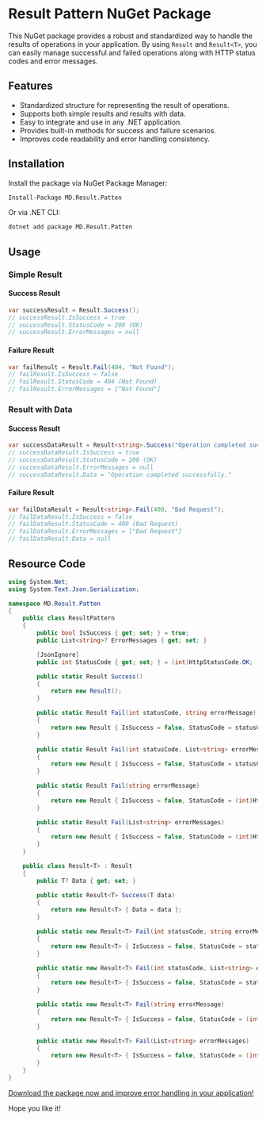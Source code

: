 
# Result Pattern NuGet Package

This NuGet package provides a robust and standardized way to handle the results of operations in your application. By using `Result` and `Result<T>`, you can easily manage successful and failed operations along with HTTP status codes and error messages.

## Features
- Standardized structure for representing the result of operations.
- Supports both simple results and results with data.
- Easy to integrate and use in any .NET application.
- Provides built-in methods for success and failure scenarios.
- Improves code readability and error handling consistency.

## Installation

Install the package via NuGet Package Manager:

```bash
Install-Package MD.Result.Patten
```

Or via .NET CLI:

```bash
dotnet add package MD.Result.Patten
```

## Usage

### Simple Result

#### Success Result
```csharp
var successResult = Result.Success();
// successResult.IsSuccess = true
// successResult.StatusCode = 200 (OK)
// successResult.ErrorMessages = null
```

#### Failure Result
```csharp
var failResult = Result.Fail(404, "Not Found");
// failResult.IsSuccess = false
// failResult.StatusCode = 404 (Not Found)
// failResult.ErrorMessages = ["Not Found"]
```

### Result with Data

#### Success Result
```csharp
var successDataResult = Result<string>.Success("Operation completed successfully.");
// successDataResult.IsSuccess = true
// successDataResult.StatusCode = 200 (OK)
// successDataResult.ErrorMessages = null
// successDataResult.Data = "Operation completed successfully."
```

#### Failure Result
```csharp
var failDataResult = Result<string>.Fail(400, "Bad Request");
// failDataResult.IsSuccess = false
// failDataResult.StatusCode = 400 (Bad Request)
// failDataResult.ErrorMessages = ["Bad Request"]
// failDataResult.Data = null
```

## Resource Code

```csharp
using System.Net;
using System.Text.Json.Serialization;

namespace MD.Result.Patten
{
    public class ResultPattern
    {
        public bool IsSuccess { get; set; } = true;
        public List<string>? ErrorMessages { get; set; }

        [JsonIgnore]
        public int StatusCode { get; set; } = (int)HttpStatusCode.OK;

        public static Result Success()
        {
            return new Result();
        }

        public static Result Fail(int statusCode, string errorMessage)
        {
            return new Result { IsSuccess = false, StatusCode = statusCode, ErrorMessages = new List<string> { errorMessage } };
        }

        public static Result Fail(int statusCode, List<string> errorMessages)
        {
            return new Result { IsSuccess = false, StatusCode = statusCode, ErrorMessages = errorMessages };
        }

        public static Result Fail(string errorMessage)
        {
            return new Result { IsSuccess = false, StatusCode = (int)HttpStatusCode.InternalServerError, ErrorMessages = new List<string> { errorMessage } };
        }

        public static Result Fail(List<string> errorMessages)
        {
            return new Result { IsSuccess = false, StatusCode = (int)HttpStatusCode.InternalServerError, ErrorMessages = errorMessages };
        }
    }

    public class Result<T> : Result
    {
        public T? Data { get; set; }

        public static Result<T> Success(T data)
        {
            return new Result<T> { Data = data };
        }

        public static new Result<T> Fail(int statusCode, string errorMessage)
        {
            return new Result<T> { IsSuccess = false, StatusCode = statusCode, ErrorMessages = new List<string> { errorMessage } };
        }

        public static new Result<T> Fail(int statusCode, List<string> errorMessages)
        {
            return new Result<T> { IsSuccess = false, StatusCode = statusCode, ErrorMessages = errorMessages };
        }

        public static new Result<T> Fail(string errorMessage)
        {
            return new Result<T> { IsSuccess = false, StatusCode = (int)HttpStatusCode.InternalServerError, ErrorMessages = new List<string> { errorMessage } };
        }

        public static new Result<T> Fail(List<string> errorMessages)
        {
            return new Result<T> { IsSuccess = false, StatusCode = (int)HttpStatusCode.InternalServerError, ErrorMessages = errorMessages };
        }
    }
}
```

[Download the package now and improve error handling in your application!](https://www.nuget.org)

Hope you like it!